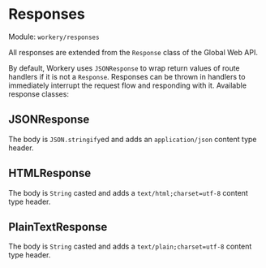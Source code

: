 # Responses

Module: `workery/responses`

All responses are extended from the `Response` class of the Global Web API.

By default, Workery uses `JSONResponse` to wrap return values of route handlers if it is not a `Response`. Responses can be thrown in handlers to immediately interrupt the request flow and responding with it. Available response classes:

## JSONResponse

The body is `JSON.stringify`ed and adds an `application/json` content type header.

## HTMLResponse

The body is `String` casted and adds a `text/html;charset=utf-8` content type header.

## PlainTextResponse

The body is `String` casted and adds a `text/plain;charset=utf-8` content type header.
